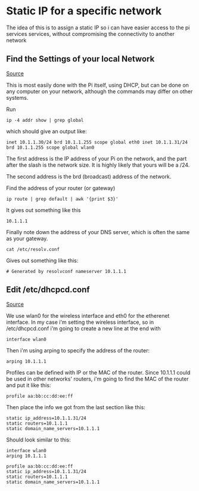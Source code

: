 # Static IP for a specific network
The idea of this is to assign a static IP so i can have easier access to the pi services services, without compromising the connectivity to another network

## Find the Settings of your local Network

[Source](https://raspberrypi.stackexchange.com/questions/37920/how-do-i-set-up-networking-wifi-static-ip-address/74428#74428)

This is most easily done with the Pi itself, using DHCP, but can be done on any computer on your network, although the commands may differ on other systems.

Run

`ip -4 addr show | grep global`

which should give an output like:

`inet 10.1.1.30/24 brd 10.1.1.255 scope global eth0
inet 10.1.1.31/24 brd 10.1.1.255 scope global wlan0`

The first address is the IP address of your Pi on the network, and the part after the slash is the network size. It is highly likely that yours will be a /24.

The second address is the brd (broadcast) address of the network.

Find the address of your router (or gateway)

`ip route | grep default | awk '{print $3}'`

It gives out something like this

`10.1.1.1`

Finally note down the address of your DNS server, which is often the same as your gateway.

`cat /etc/resolv.conf`

Gives out something like this: 

`# Generated by resolvconf
nameserver 10.1.1.1`

## Edit /etc/dhcpcd.conf

[Source](https://www.raspberrypi.org/forums/viewtopic.php?t=140252)

We use wlan0 for the wireless interface and eth0 for the etherenet interface. In my case i'm setting the wireless interface, so in /etc/dhcpcd.conf i'm going to create a new line at the end with 

`interface wlan0`

Then i'm using arping to specify the address of the router:

`arping 10.1.1.1`

Profiles can be defined with IP or the MAC of the router. Since 10.1.1.1 could be used in other networks' routers, i'm going to find the MAC of the router
and put it like this: 

`profile aa:bb:cc:dd:ee:ff`

Then place the info we got from the last section like this:

```
static ip_address=10.1.1.31/24
static routers=10.1.1.1
static domain_name_servers=10.1.1.1
```

Should look similar to this: 

```
interface wlan0
arping 10.1.1.1

profile aa:bb:cc:dd:ee:ff
static ip_address=10.1.1.31/24
static routers=10.1.1.1
static domain_name_servers=10.1.1.1
```
